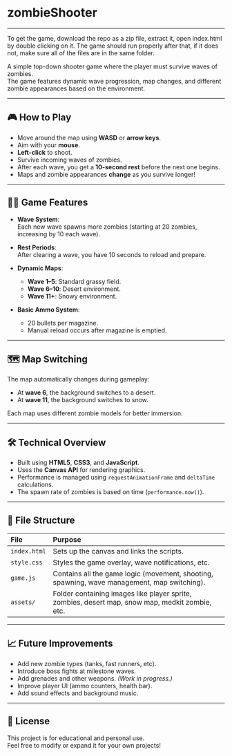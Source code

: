# zombieShooter

---
To get the game, download the repo as a zip file, extract it, open index.html by double clicking on it. The game should run properly after that, if it does not, make sure all of the files are in the same folder.



A simple top-down shooter game where the player must survive waves of zombies.  
The game features dynamic wave progression, map changes, and different zombie appearances based on the environment.

---

## 🎮 How to Play

- Move around the map using **WASD** or **arrow keys**.
- Aim with your **mouse**.
- **Left-click** to shoot.
- Survive incoming waves of zombies.
- After each wave, you get a **10-second rest** before the next one begins.
- Maps and zombie appearances **change** as you survive longer!

---

## 🧟‍♂️ Game Features

- **Wave System**:  
  Each new wave spawns more zombies (starting at 20 zombies, increasing by 10 each wave).
  
- **Rest Periods**:  
  After clearing a wave, you have 10 seconds to reload and prepare.

- **Dynamic Maps**:  
  - **Wave 1–5**: Standard grassy field.
  - **Wave 6–10**: Desert environment.
  - **Wave 11+**: Snowy environment.

- **Basic Ammo System**:
  - 20 bullets per magazine.
  - Manual reload occurs after magazine is emptied.

---

## 🗺️ Map Switching

The map automatically changes during gameplay:
- At **wave 6**, the background switches to a desert.
- At **wave 11**, the background switches to snow.

Each map uses different zombie models for better immersion.

---

## 🛠️ Technical Overview

- Built using **HTML5**, **CSS3**, and **JavaScript**.
- Uses the **Canvas API** for rendering graphics.
- Performance is managed using `requestAnimationFrame` and `deltaTime` calculations.
- The spawn rate of zombies is based on time (`performance.now()`).

---

## 📂 File Structure

| File | Purpose |
|:-----|:--------|
| `index.html` | Sets up the canvas and links the scripts. |
| `style.css` | Styles the game overlay, wave notifications, etc. |
| `game.js` | Contains all the game logic (movement, shooting, spawning, wave management, map switching). |
| `assets/` | Folder containing images like player sprite, zombies, desert map, snow map, medkit zombie, etc. |

---

## 📈 Future Improvements

- Add new zombie types (tanks, fast runners, etc).
- Introduce boss fights at milestone waves.
- Add grenades and other weapons. *(Work in progress.)*
- Improve player UI (ammo counters, health bar).
- Add sound effects and background music.

---

## 📃 License

This project is for educational and personal use.  
Feel free to modify or expand it for your own projects!
